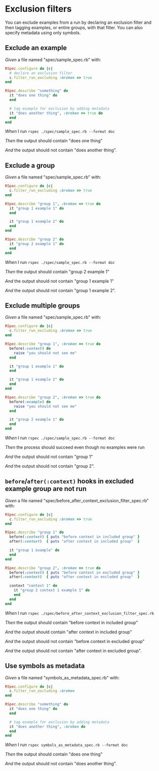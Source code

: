 # Exclusion filters

You can exclude examples from a run by declaring an exclusion filter and then
  tagging examples, or entire groups, with that filter. You can also specify
  metadata using only symbols.

## Exclude an example

_Given_ a file named "spec/sample_spec.rb" with:

```ruby
RSpec.configure do |c|
  # declare an exclusion filter
  c.filter_run_excluding :broken => true
end

RSpec.describe "something" do
  it "does one thing" do
  end

  # tag example for exclusion by adding metadata
  it "does another thing", :broken => true do
  end
end
```

_When_ I run `rspec ./spec/sample_spec.rb --format doc`

_Then_ the output should contain "does one thing"

_And_ the output should not contain "does another thing".

## Exclude a group

_Given_ a file named "spec/sample_spec.rb" with:

```ruby
RSpec.configure do |c|
  c.filter_run_excluding :broken => true
end

RSpec.describe "group 1", :broken => true do
  it "group 1 example 1" do
  end

  it "group 1 example 2" do
  end
end

RSpec.describe "group 2" do
  it "group 2 example 1" do
  end
end
```

_When_ I run `rspec ./spec/sample_spec.rb --format doc`

_Then_ the output should contain "group 2 example 1"

_And_ the output should not contain "group 1 example 1"

_And_ the output should not contain "group 1 example 2".

## Exclude multiple groups

_Given_ a file named "spec/sample_spec.rb" with:

```ruby
RSpec.configure do |c|
  c.filter_run_excluding :broken => true
end

RSpec.describe "group 1", :broken => true do
  before(:context) do
    raise "you should not see me"
  end

  it "group 1 example 1" do
  end

  it "group 1 example 2" do
  end
end

RSpec.describe "group 2", :broken => true do
  before(:example) do
    raise "you should not see me"
  end

  it "group 2 example 1" do
  end
end
```

_When_ I run `rspec ./spec/sample_spec.rb --format doc`

_Then_ the process should succeed even though no examples were run

_And_ the output should not contain "group 1"

_And_ the output should not contain "group 2".

## `before`/`after(:context)` hooks in excluded example group are not run

_Given_ a file named "spec/before_after_context_exclusion_filter_spec.rb" with:

```ruby
RSpec.configure do |c|
  c.filter_run_excluding :broken => true
end

RSpec.describe "group 1" do
  before(:context) { puts "before context in included group" }
  after(:context)  { puts "after context in included group"  }

  it "group 1 example" do
  end
end

RSpec.describe "group 2", :broken => true do
  before(:context) { puts "before context in excluded group" }
  after(:context)  { puts "after context in excluded group"  }

  context "context 1" do
    it "group 2 context 1 example 1" do
    end
  end
end
```

_When_ I run `rspec ./spec/before_after_context_exclusion_filter_spec.rb`

_Then_ the output should contain "before context in included group"

_And_ the output should contain "after context in included group"

_And_ the output should not contain "before context in excluded group"

_And_ the output should not contain "after context in excluded group".

## Use symbols as metadata

_Given_ a file named "symbols_as_metadata_spec.rb" with:

```ruby
RSpec.configure do |c|
  c.filter_run_excluding :broken
end

RSpec.describe "something" do
  it "does one thing" do
  end

  # tag example for exclusion by adding metadata
  it "does another thing", :broken do
  end
end
```

_When_ I run `rspec symbols_as_metadata_spec.rb --format doc`

_Then_ the output should contain "does one thing"

_And_ the output should not contain "does another thing".

